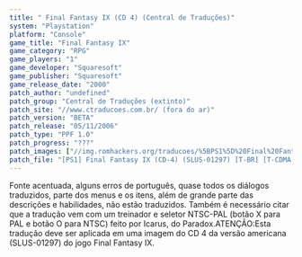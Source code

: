 ```yaml
---
title: " Final Fantasy IX (CD 4) (Central de Traduções)"
system: "Playstation"
platform: "Console"
game_title: "Final Fantasy IX"
game_category: "RPG"
game_players: "1"
game_developer: "Squaresoft"
game_publisher: "Squaresoft"
game_release_date: "2000"
patch_author: "undefined"
patch_group: "Central de Traduções (extinto)"
patch_site: "//www.ctraducoes.com.br/ (fora do ar)"
patch_version: "BETA"
patch_release: "05/11/2006"
patch_type: "PPF 1.0"
patch_progress: "???"
patch_images: ["//img.romhackers.org/traducoes/%5BPS1%5D%20Final%20Fantasy%20IX%20-%20CD1%20Hexagon%20e%20os%204%20CDs%20Central%20de%20Tradu%C3%A7%C3%B5es%20-%201.jpg","//img.romhackers.org/traducoes/%5BPS1%5D%20Final%20Fantasy%20IX%20-%20CD4%20-%20Central%20de%20Tradu%C3%A7%C3%B5es%20-%202.png","//img.romhackers.org/traducoes/%5BPS1%5D%20Final%20Fantasy%20IX%20-%20CD4%20-%20Central%20de%20Tradu%C3%A7%C3%B5es%20-%203.png"]
patch_file: "[PS1] Final Fantasy IX (CD-4) (SLUS-01297) [T-BR] [T-CDMA e CADDU G-Central de Traduções] [V-BETA A-2006].zip"
---
```

Fonte acentuada, alguns erros de português, quase todos os diálogos traduzidos, parte dos menus e os itens, além de grande parte das descrições e habilidades, não estão traduzidos. Também é necessário citar que a tradução vem com um treinador e seletor NTSC-PAL (botão X para PAL e botão O para NTSC) feito por Icarus, do Paradox.ATENÇÃO:Esta tradução deve ser aplicada em uma imagem do CD 4 da versão americana (SLUS-01297) do jogo Final Fantasy IX.